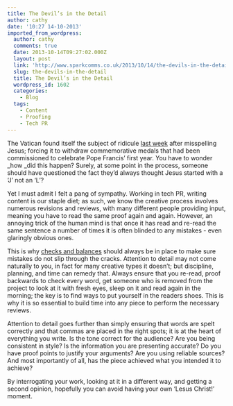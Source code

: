 ```yaml
---
title: The Devil’s in the Detail
author: cathy
date: '10:27 14-10-2013'
imported_from_wordpress:
  author: cathy
  comments: true
  date: 2013-10-14T09:27:02.000Z
  layout: post
  link: 'http://www.sparkcomms.co.uk/2013/10/14/the-devils-in-the-detail/'
  slug: the-devils-in-the-detail
  title: The Devil’s in the Detail
  wordpress_id: 1602
  categories:
    - Blog
  tags:
    - Content
    - Proofing
    - Tech PR
---
```


The Vatican found itself the subject of ridicule [last week](http://www.bbc.co.uk/news/world-europe-24489512) after misspelling Jesus; forcing it to withdraw commemorative medals that had been commissioned to celebrate Pope Francis’ first year. You have to wonder _how _did this happen? Surely, at some point in the process, someone should have questioned the fact they’d always thought Jesus started with a ‘J’ not an ‘L’?

Yet I must admit I felt a pang of sympathy. Working in tech PR, writing content is our staple diet; as such, we know the creative process involves numerous revisions and reviews, with many different people providing input, meaning you have to read the same proof again and again. However, an annoying trick of the human mind is that once it has read and re-read the same sentence a number of times it is often blinded to any mistakes - even glaringly obvious ones.

This is why [checks and balances](http://www.sparkcomms.co.uk/2013/06/the-proof-is-in-the-pudding/) should always be in place to make sure mistakes do not slip through the cracks. Attention to detail may not come naturally to you, in fact for many creative types it doesn’t; but discipline, planning, and time can remedy that. Always ensure that you re-read, proof backwards to check every word, get someone who is removed from the project to look at it with fresh eyes, sleep on it and read again in the morning; the key is to find ways to put yourself in the readers shoes. This is why it is so essential to build time into any piece to perform the necessary reviews.

Attention to detail goes further than simply ensuring that words are spelt correctly and that commas are placed in the right spots; it is at the heart of everything you write. Is the tone correct for the audience? Are you being consistent in style? Is the information you are presenting accurate? Do you have proof points to justify your arguments? Are you using reliable sources? And most importantly of all, has the piece achieved what you intended it to achieve?

By interrogating your work, looking at it in a different way, and getting a second opinion, hopefully you can avoid having your own ‘Lesus Christ!’ moment.
